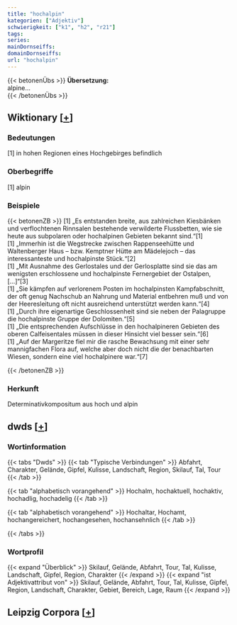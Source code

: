 ```yaml
---
title: "hochalpin"
kategorien: ["Adjektiv"]
schwierigkeit: ["k1", "h2", "r21"]
tags:
series:
mainDornseiffs:
domainDornseiffs:
url: "hochalpin"
---
```


{{< betonenÜbs >}}
**Übersetzung:**  
alpine...  
{{< /betonenÜbs >}}

## Wiktionary [[+](https://de.wiktionary.org/wiki/hochalpin)]

### Bedeutungen
[1] in hohen Regionen eines Hochgebirges befindlich  

### Oberbegriffe
[1] alpin  

### Beispiele
{{< betonenZB >}}
[1] „Es entstanden breite, aus zahlreichen Kiesbänken und verflochtenen Rinnsalen bestehende verwilderte Flussbetten, wie sie heute aus subpolaren oder hochalpinen Gebieten bekannt sind.“[1]  
[1] „Immerhin ist die Wegstrecke zwischen Rappenseehütte und Waltenberger Haus – bzw. Kemptner Hütte am Mädelejoch – das interessanteste und hochalpinste Stück.“[2]  
[1] „Mit Ausnahme des Gerlostales und der Gerlosplatte sind sie das am wenigsten erschlossene und hochalpinste Fernergebiet der Ostalpen, […]“[3]  
[1] „Sie kämpfen auf verlorenem Posten im hochalpinsten Kampfabschnitt, der oft genug Nachschub an Nahrung und Material entbehren muß und von der Heeresleitung oft nicht ausreichend unterstützt werden kann.“[4]  
[1] „Durch ihre eigenartige Geschlossenheit sind sie neben der Palagruppe die hochalpinste Gruppe der Dolomiten.“[5]  
[1] „Die entsprechenden Aufschlüsse in den hochalpineren Gebieten des oberen Calfeisentales müssen in dieser Hinsicht viel besser sein.“[6]  
[1] „Auf der Margeritze fiel mir die rasche Bewachsung mit einer sehr mannigfachen Flora auf, welche aber doch nicht die der benachbarten Wiesen, sondern eine viel hochalpinere war.“[7]  

{{< /betonenZB >}}
### Herkunft
Determinativkompositum aus hoch und alpin  



## dwds [[+](https://www.dwds.de/wb/hochalpin)]

### Wortinformation
{{< tabs "Dwds" >}}
{{< tab "Typische Verbindungen" >}}
Abfahrt, Charakter, Gelände, Gipfel, Kulisse, Landschaft, Region, Skilauf, Tal, Tour
{{< /tab >}}

{{< tab "alphabetisch vorangehend" >}}
Hochalm, hochaktuell, hochaktiv, hochadlig, hochadelig
{{< /tab >}}

{{< tab "alphabetisch vorangehend" >}}
Hochaltar, Hochamt, hochangereichert, hochangesehen, hochansehnlich
{{< /tab >}}

{{< /tabs >}}

### Wortprofil
{{< expand "Überblick" >}} Skilauf, Gelände, Abfahrt, Tour, Tal, Kulisse, Landschaft, Gipfel, Region, Charakter {{< /expand >}}
{{< expand "ist Adjektivattribut von" >}} Skilauf, Gelände, Abfahrt, Tour, Tal, Kulisse, Gipfel, Region, Landschaft, Charakter, Gebiet, Bereich, Lage, Raum {{< /expand >}}

## Leipzig Corpora [[+](https://corpora.uni-leipzig.de/en/res?word=hochalpin&corpusId=deu_newscrawl-public_2018)]

